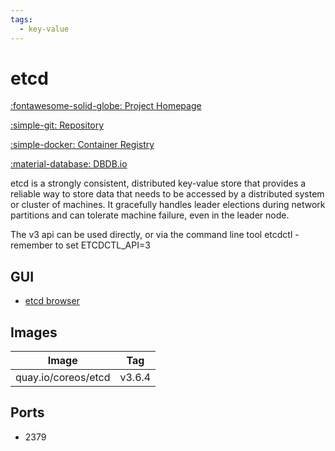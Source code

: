 ```yaml
---
tags:
  - key-value
---
```

# etcd

[:fontawesome-solid-globe: Project Homepage](https://etcd.io/)

[:simple-git: Repository](https://github.com/etcd-io/etcd)

[:simple-docker: Container Registry](https://quay.io/repository/coreos/etcd?tab=tags&tag=latest)

[:material-database: DBDB.io](https://dbdb.io/db/etcd)

etcd is a strongly consistent, distributed key-value store that provides a reliable way to store data that needs to be accessed by a distributed system or cluster of machines. It gracefully handles leader elections during network partitions and can tolerate machine failure, even in the leader node.

The v3 api can be used directly, or via the command line tool etcdctl - remember to set ETCDCTL_API=3

## GUI

- [etcd browser](../etcd-browser)

## Images
| Image | Tag |
| --- | --- |
| quay.io/coreos/etcd | v3.6.4 |

## Ports
- 2379



